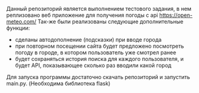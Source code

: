 Данный репозиторий является выполнением тестового задания, в нем реплизовано веб приложение для получения погоды с api https://open-meteo.com/ 
Так-же были реализованы следующие дополнительные функции: 
- сделаны автодополнение (подсказки) при вводе города
- при повторном посещении сайта будет предложено посмотреть погоду в городе, в котором пользователь уже смотрел ранее
- будет сохраняться история поиска для каждого пользователя, и будет API, показывающее сколько раз вводили какой город

Для запуска программы достаточно скачать репозиторий и запустить main.py. (Необходима библиотека flask)
